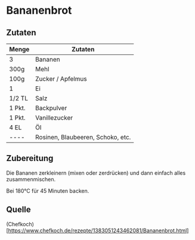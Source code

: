 # Bananenbrot

## Zutaten

| Menge  | Zutaten                           |
| ------ | --------------------------------- |
| 3      | Bananen                           |
| 300g   | Mehl                              |
| 100g   | Zucker / Apfelmus                 |
| 1      | Ei                                |
| 1/2 TL | Salz                              |
| 1 Pkt. | Backpulver                        |
| 1 Pkt. | Vanillezucker                     |
| 4 EL   | Öl                                |
| ----   | Rosinen, Blaubeeren, Schoko, etc. |

## Zubereitung

Die Bananen zerkleinern (mixen oder zerdrücken) und dann einfach alles zusammenmischen.

Bei 180°C für 45 Minuten backen.

## Quelle
(Chefkoch)[https://www.chefkoch.de/rezepte/1383051243462081/Bananenbrot.html]
